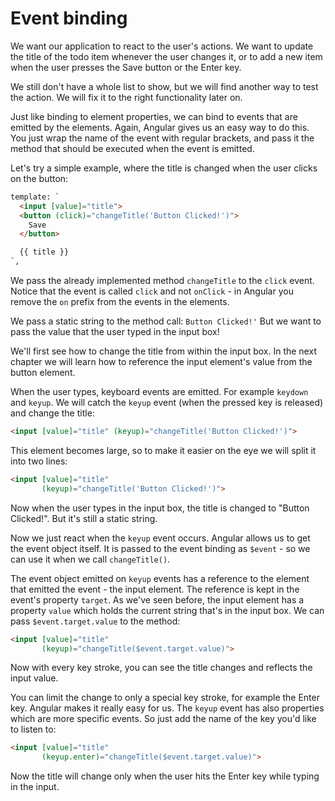 # Event binding

We want our application to react to the user's actions. We want to update the title of the todo item whenever the user changes it, or to add a new item when the user presses the Save button or the Enter key.

We still don't have a whole list to show, but we will find another way to test the action. We will fix it to the right functionality later on.

Just like binding to element properties, we can bind to events that are emitted by the elements. Again, Angular gives us an easy way to do this. You just wrap the name of the event with regular brackets, and pass it the method that should be executed when the event is emitted.

Let's try a simple example, where the title is changed when the user clicks on the button:

```html
template: `
  <input [value]="title">
  <button (click)="changeTitle('Button Clicked!')">
    Save
  </button>

  {{ title }}
`,
```

We pass the already implemented method `changeTitle` to the `click` event. Notice that the event is called `click` and not `onClick` - in Angular you remove the `on` prefix from the events in the elements.

We pass a static string to the method call: `Button Clicked!'` But we want to pass the value that the user typed in the input box!

We'll first see how to change the title from within the input box. In the next chapter we will learn how to reference the input element's value from the button element.

When the user types, keyboard events are emitted. For example `keydown` and `keyup`. We will catch the `keyup` event \(when the pressed key is released\) and change the title:

```html
<input [value]="title" (keyup)="changeTitle('Button Clicked!')">
```

This element becomes large, so to make it easier on the eye we will split it into two lines:

```html
<input [value]="title" 
       (keyup)="changeTitle('Button Clicked!')">
```

Now when the user types in the input box, the title is changed to "Button Clicked!". But it's still a static string.

Now we just react when the `keyup` event occurs. Angular allows us to get the event object itself. It is passed to the event binding as `$event` - so we can use it when we call `changeTitle()`.

The event object emitted on `keyup` events has a reference to the element that emitted the event - the input element. The reference is kept in the event's property `target`. As we've seen before, the input element has a property `value` which holds the current string that's in the input box. We can pass `$event.target.value` to the method:

```html
<input [value]="title" 
       (keyup)="changeTitle($event.target.value)">
```

Now with every key stroke, you can see the title changes and reflects the input value.

You can limit the change to only a special key stroke, for example the Enter key. Angular makes it really easy for us. The `keyup` event has also properties which are more specific events. So just add the name of the key you'd like to listen to:

```html
<input [value]="title" 
       (keyup.enter)="changeTitle($event.target.value)">
```

Now the title will change only when the user hits the Enter key while typing in the input.

